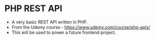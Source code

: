 # PHP REST API

- A very basic REST API written in PHP.
- From the Udemy course - https://www.udemy.com/course/php-apis/
- This will be used to power a future frontend project.